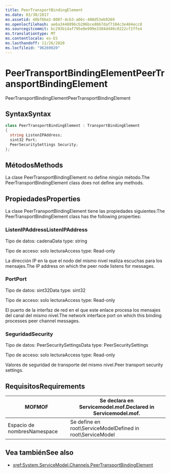 ```yaml
---
title: PeerTransportBindingElement
ms.date: 03/30/2017
ms.assetid: 40bf6be2-8087-4cb3-a66c-408d53eb9269
ms.openlocfilehash: ae6a3448896cb206bce8867daf7104c3e484ecc8
ms.sourcegitcommit: bc293b14af795e0e999e3304dd40c0222cf2ffe4
ms.translationtype: MT
ms.contentlocale: es-ES
ms.lasthandoff: 11/26/2020
ms.locfileid: "96269020"
---
```

# <a name="peertransportbindingelement"></a><span data-ttu-id="ca778-102">PeerTransportBindingElement</span><span class="sxs-lookup"><span data-stu-id="ca778-102">PeerTransportBindingElement</span></span>

<span data-ttu-id="ca778-103">PeerTransportBindingElement</span><span class="sxs-lookup"><span data-stu-id="ca778-103">PeerTransportBindingElement</span></span>  
  
## <a name="syntax"></a><span data-ttu-id="ca778-104">Syntax</span><span class="sxs-lookup"><span data-stu-id="ca778-104">Syntax</span></span>  
  
```csharp
class PeerTransportBindingElement : TransportBindingElement  
{  
  string ListenIPAddress;  
  sint32 Port;  
  PeerSecuritySettings Security;  
};  
```  
  
## <a name="methods"></a><span data-ttu-id="ca778-105">Métodos</span><span class="sxs-lookup"><span data-stu-id="ca778-105">Methods</span></span>  

 <span data-ttu-id="ca778-106">La clase PeerTransportBindingElement no define ningún método.</span><span class="sxs-lookup"><span data-stu-id="ca778-106">The PeerTransportBindingElement class does not define any methods.</span></span>  
  
## <a name="properties"></a><span data-ttu-id="ca778-107">Propiedades</span><span class="sxs-lookup"><span data-stu-id="ca778-107">Properties</span></span>  

 <span data-ttu-id="ca778-108">La clase PeerTransportBindingElement tiene las propiedades siguientes:</span><span class="sxs-lookup"><span data-stu-id="ca778-108">The PeerTransportBindingElement class has the following properties:</span></span>  
  
### <a name="listenipaddress"></a><span data-ttu-id="ca778-109">ListenIPAddress</span><span class="sxs-lookup"><span data-stu-id="ca778-109">ListenIPAddress</span></span>  

 <span data-ttu-id="ca778-110">Tipo de datos: cadena</span><span class="sxs-lookup"><span data-stu-id="ca778-110">Data type: string</span></span>  
  
 <span data-ttu-id="ca778-111">Tipo de acceso: solo lectura</span><span class="sxs-lookup"><span data-stu-id="ca778-111">Access type: Read-only</span></span>  
  
 <span data-ttu-id="ca778-112">La dirección IP en la que el nodo del mismo nivel realiza escuchas para los mensajes.</span><span class="sxs-lookup"><span data-stu-id="ca778-112">The IP address on which the peer node listens for messages.</span></span>  
  
### <a name="port"></a><span data-ttu-id="ca778-113">Port</span><span class="sxs-lookup"><span data-stu-id="ca778-113">Port</span></span>  

 <span data-ttu-id="ca778-114">Tipo de datos: sint32</span><span class="sxs-lookup"><span data-stu-id="ca778-114">Data type: sint32</span></span>  
  
 <span data-ttu-id="ca778-115">Tipo de acceso: solo lectura</span><span class="sxs-lookup"><span data-stu-id="ca778-115">Access type: Read-only</span></span>  
  
 <span data-ttu-id="ca778-116">El puerto de la interfaz de red en el que este enlace procesa los mensajes del canal del mismo nivel.</span><span class="sxs-lookup"><span data-stu-id="ca778-116">The network interface port on which this binding processes peer channel messages.</span></span>  
  
### <a name="security"></a><span data-ttu-id="ca778-117">Seguridad</span><span class="sxs-lookup"><span data-stu-id="ca778-117">Security</span></span>  

 <span data-ttu-id="ca778-118">Tipo de datos: PeerSecuritySettings</span><span class="sxs-lookup"><span data-stu-id="ca778-118">Data type: PeerSecuritySettings</span></span>  
  
 <span data-ttu-id="ca778-119">Tipo de acceso: solo lectura</span><span class="sxs-lookup"><span data-stu-id="ca778-119">Access type: Read-only</span></span>  
  
 <span data-ttu-id="ca778-120">Valores de seguridad de transporte del mismo nivel.</span><span class="sxs-lookup"><span data-stu-id="ca778-120">Peer transport security settings.</span></span>  
  
## <a name="requirements"></a><span data-ttu-id="ca778-121">Requisitos</span><span class="sxs-lookup"><span data-stu-id="ca778-121">Requirements</span></span>  
  
|<span data-ttu-id="ca778-122">MOF</span><span class="sxs-lookup"><span data-stu-id="ca778-122">MOF</span></span>|<span data-ttu-id="ca778-123">Se declara en Servicemodel.mof.</span><span class="sxs-lookup"><span data-stu-id="ca778-123">Declared in Servicemodel.mof.</span></span>|  
|---------|-----------------------------------|  
|<span data-ttu-id="ca778-124">Espacio de nombres</span><span class="sxs-lookup"><span data-stu-id="ca778-124">Namespace</span></span>|<span data-ttu-id="ca778-125">Se define en root\ServiceModel</span><span class="sxs-lookup"><span data-stu-id="ca778-125">Defined in root\ServiceModel</span></span>|  
  
## <a name="see-also"></a><span data-ttu-id="ca778-126">Vea también</span><span class="sxs-lookup"><span data-stu-id="ca778-126">See also</span></span>

- <xref:System.ServiceModel.Channels.PeerTransportBindingElement>
